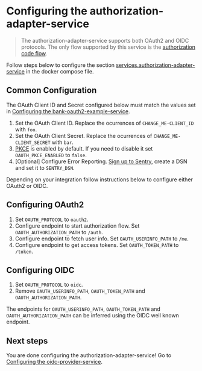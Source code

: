 # Configuring the authorization-adapter-service
> The authorization-adapter-service supports both OAuth2 and OIDC protocols. The only flow supported by this service is the [authorization code flow](https://oauth.net/2/grant-types/authorization-code/).

Follow steps below to configure the section [services.authorization-adapter-service](https://github.com/idpartner-app/trust-platform-example/blob/trustPlatformExample/docker-compose.yml#L51) in the docker compose file.

## Common Configuration
The OAuth Client ID and Secret configured below must match the values set in [Configuring the bank-oauth2-example-service](configuring-bank-oauth2-example-service.md).

1. Set the OAuth Client ID. Replace the ocurrences of `CHANGE_ME-CLIENT_ID` with `foo`. 
1. Set the OAuth Client Secret. Replace the ocurrences of `CHANGE_ME-CLIENT_SECRET` with `bar`.
1. [PKCE](https://oauth.net/2/pkce/#:~:text=PKCE%20(RFC%207636)%20is%20an,is%20using%20a%20client%20secret.) is enabled by default. If you need to disable it set `OAUTH_PKCE_ENABLED` to `false`.
1. [Optional] Configure Error Reporting. [Sign up to Sentry](https://sentry.io/signup/), create a DSN and set it to `SENTRY_DSN`.

Depending on your integration follow instructions below to configure either OAuth2 or OIDC.

## Configuring OAuth2
1. Set `OAUTH_PROTOCOL` to `oauth2`.
1. Configure endpoint to start authorization flow. Set `OAUTH_AUTHORIZATION_PATH` to `/auth`.
1. Configure endpoint to fetch user info. Set `OAUTH_USERINFO_PATH` to `/me`.
1. Configure endpoint to get access tokens. Set `OAUTH_TOKEN_PATH` to `/token`.

## Configuring OIDC
1. Set `OAUTH_PROTOCOL` to `oidc`.
1. Remove `OAUTH_USERINFO_PATH`, `OAUTH_TOKEN_PATH` and `OAUTH_AUTHORIZATION_PATH`.

The endpoints for `OAUTH_USERINFO_PATH`, `OAUTH_TOKEN_PATH` and `OAUTH_AUTHORIZATION_PATH` can be inferred using the OIDC well known endpoint. 

## Next steps
You are done configuring the authorization-adapter-service! Go to [Configuring the oidc-provider-service](configuring-oidc-provider-service.md).